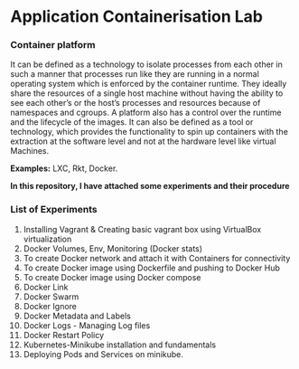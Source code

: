# Application Containerisation Lab

### Container platform

It can be defined as a technology to isolate processes from each other in such a manner that processes run like they are running in a normal operating system
which is enforced by the container runtime. They ideally share the resources of a single host machine without having the ability to see each other’s or the host’s 
processes and resources because of namespaces and cgroups. A platform also has a control over the runtime and the lifecycle of the images.
It can also be defined as a tool or technology, which provides the functionality to spin up containers with the extraction at the software level and not at the hardware 
level like virtual Machines.

**Examples:** LXC, Rkt, Docker.

**In this repository, I have attached some experiments and their procedure**

### List of Experiments

1. Installing Vagrant & Creating basic vagrant box using VirtualBox virtualization
2. Docker Volumes, Env, Monitoring (Docker stats)
3. To create Docker network and attach it with Containers for connectivity
4. To create Docker image using Dockerfile and pushing to Docker Hub
5. To create Docker image using Docker compose
6. Docker Link
7. Docker Swarm 
8. Docker Ignore
9. Docker Metadata and Labels
10. Docker Logs - Managing Log files
11. Docker Restart Policy
12. Kubernetes-Minikube installation and fundamentals
13. Deploying Pods and Services on minikube.
